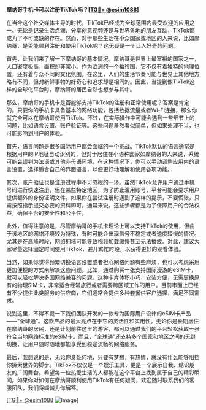 **摩纳哥手机卡可以注册TikTok吗？[[TG💪+ @esim1088](https://t.me/s/esim1088)]**

在当今这个社交媒体主导的时代，TikTok已经成为全球范围内最受欢迎的应用之一。无论是记录生活点滴、分享创意视频还是与世界各地的朋友互动，TikTok都成为了不可或缺的存在。然而，对于那些生活在小众国家或地区的人来说，比如摩纳哥，是否能顺利注册和使用TikTok呢？这无疑是一个让人好奇的问题。

首先，让我们来了解一下摩纳哥的基本情况。摩纳哥是世界上最富裕的国家之一，人口密度极高，面积却非常小。作为欧洲的一个袖珍国，它不仅有着独特的地理位置，还有着与众不同的文化氛围。在这里，人们的生活节奏可能与世界上其他地方略有不同，但对新鲜事物的好奇心和追求却是相同的。因此，当提到像TikTok这样的全球化平台时，摩纳哥的居民自然也想参与其中。

那么，摩纳哥的手机卡是否能够支持TikTok的注册和正常使用呢？答案是肯定的。只要你的手机卡具备基本的网络功能，包括数据流量或者Wi-Fi连接，那么你就完全可以在摩纳哥使用TikTok。不过，在实际操作中可能会遇到一些细节上的问题，比如语言设置、账户验证等。这些问题虽然看似简单，但如果处理不当，也可能影响到用户的体验。

首先，语言问题是很多国际用户都会面临的一个挑战。TikTok默认的语言通常是根据用户的IP地址自动识别的，但对于居住在小语种国家如摩纳哥的人来说，系统可能会误判为法语或其他非母语环境。在这种情况下，你可以手动调整应用内的语言设置，选择适合自己的界面语言，以便更好地理解和使用各项功能。

其次，账户验证也是注册过程中不可忽视的一环。虽然TikTok允许用户通过手机号码进行快速注册，但在某些特定地区，为了防止滥用账号，平台可能会要求用户提供额外的身份证明文件。如果你在尝试注册时遇到了这样的提示，不要慌张，只需按照指示提交必要的资料即可。通常来说，这些步骤都是为了保障用户的合法权益，确保平台的安全性和公平性。

此外，值得注意的是，尽管摩纳哥的手机卡理论上可以支持TikTok的使用，但由于该地区的网络环境较为特殊，有时可能会出现信号不稳定或者速度较慢的情况。尤其是在高峰时段，网络拥堵可能导致视频加载缓慢甚至无法播放。对此，建议大家尽量选择固定时间使用TikTok，避开繁忙时段，以获得更好的观看体验。

当然，如果你觉得频繁切换语言设置或者担心网络问题有些麻烦，也可以考虑采用更加便捷的方式来解决这些问题。比如，通过购买一张支持国际漫游的eSIM卡，就可以轻松解决多国网络兼容的问题。这种卡片体积小巧，安装方便，无需更换原有的物理SIM卡，非常适合经常旅行或者需要跨区域工作的用户。目前市面上已经有不少提供此类服务的供应商，它们通常会提供多种套餐供客户选择，满足不同需求。

说到这里，不得不提一下我们团队开发的一款专为国际用户设计的eSIM卡产品——“全球通”。这款产品的最大亮点在于它的灵活性和实用性。无论你是长期居住在摩纳哥的居民，还是计划前往这里的游客，都可以通过我们的平台轻松获取一张符合当地网络标准的eSIM卡。而且，“全球通”还支持多个国家和地区之间的无缝切换，让用户随时随地都能享受到稳定流畅的网络服务。

最后，我想说的是，无论你身处何地，只要有梦想，有热情，就没有什么能够阻挡你探索世界的脚步。TikTok不仅仅是一个娱乐工具，更是一个展示自我、结识朋友的广阔舞台。希望每一位热爱生活的人都能在这个平台上找到属于自己的精彩瞬间。如果你对如何在摩纳哥顺利使用TikTok有任何疑问，欢迎随时联系我们的客服团队，我们将竭诚为你解答。

[[TG💪+ @esim1088](https://t.me/s/esim1088) ![Image](https://i.postimg.cc/4NQfJmqS/Snipaste-2025-05-13-00-14-12.png)]